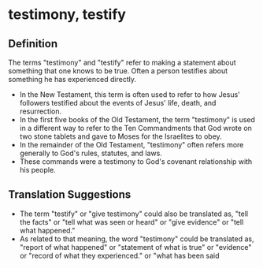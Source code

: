 # testimony, testify

## Definition

The terms "testimony" and "testify" refer to making a statement about something that one knows to be true. Often a person testifies about something he has experienced directly.

* In the New Testament, this term is often used to refer to how Jesus' followers testified about the events of Jesus' life, death, and resurrection.
* In the first five books of the Old Testament, the term "testimony" is used in a different way to refer to the Ten Commandments that God wrote on two stone tablets and gave to Moses for the Israelites to obey.
* In the remainder of the Old Testament, "testimony" often refers more generally to God's rules, statutes, and laws.
* These commands were a testimony to God's covenant relationship with his people.


## Translation Suggestions



* The term "testify" or "give testimony" could also be translated as, "tell the facts" or "tell what was seen or heard" or "give evidence" or "tell what happened."
* As related to that meaning, the word "testimony" could be translated as, "report of what happened" or "statement of what is true" or "evidence" or "record of what they experienced." or "what has been said